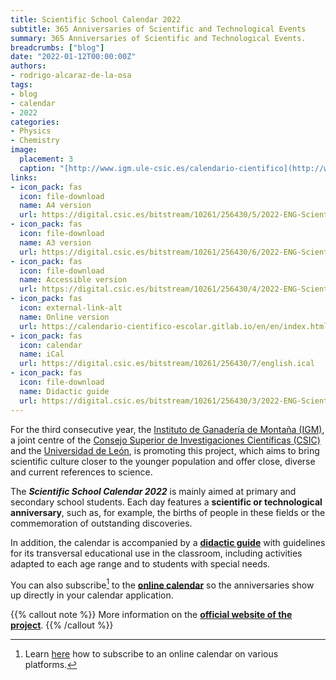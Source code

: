 ```yaml
---
title: Scientific School Calendar 2022
subtitle: 365 Anniversaries of Scientific and Technological Events
summary: 365 Anniversaries of Scientific and Technological Events.
breadcrumbs: ["blog"]
date: "2022-01-12T00:00:00Z"
authors:
- rodrigo-alcaraz-de-la-osa
tags:
- blog
- calendar
- 2022
categories:
- Physics
- Chemistry
image:
  placement: 3  
  caption: "[http://www.igm.ule-csic.es/calendario-cientifico](http://www.igm.ule-csic.es/calendario-cientifico)"
links:
- icon_pack: fas
  icon: file-download
  name: A4 version
  url: https://digital.csic.es/bitstream/10261/256430/5/2022-ENG-Scientific-school-calendar-A4-print.pdf
- icon_pack: fas
  icon: file-download
  name: A3 version
  url: https://digital.csic.es/bitstream/10261/256430/6/2022-ENG-Scientific-school-calendar-A3-print-booklet.pdf
- icon_pack: fas
  icon: file-download
  name: Accessible version
  url: https://digital.csic.es/bitstream/10261/256430/4/2022-ENG-Scientific-school-calendar-formato-accesible.docx
- icon_pack: fas
  icon: external-link-alt
  name: Online version
  url: https://calendario-cientifico-escolar.gitlab.io/en/en/index.html
- icon_pack: fas
  icon: calendar
  name: iCal
  url: https://digital.csic.es/bitstream/10261/256430/7/english.ical  
- icon_pack: fas
  icon: file-download
  name: Didactic guide
  url: https://digital.csic.es/bitstream/10261/256430/3/2022-ENG-Scientific-school-calendar-didactic-guide.pdf
---
```


For the third consecutive year, the [Instituto de Ganadería de Montaña (IGM)](http://www.igm.ule-csic.es), a joint centre of the [Consejo Superior de Investigaciones Científicas (CSIC)](https://www.csic.es/en) and the [Universidad de León](https://www.unileon.es), is promoting this project, which aims to bring scientific culture closer to the younger population and offer close, diverse and current references to science.

The ***Scientific School Calendar 2022*** is mainly aimed at primary and secondary school students. Each day features a **scientific or technological anniversary**, such as, for example, the births of people in these fields or the commemoration of outstanding discoveries.

In addition, the calendar is accompanied by a [**didactic guide**](https://digital.csic.es/bitstream/10261/256430/3/2022-ENG-Scientific-school-calendar-didactic-guide.pdf) with guidelines for its transversal educational use in the classroom, including activities adapted to each age range and to students with special needs.

You can also subscribe[^1] to the [**online calendar**](https://digital.csic.es/bitstream/10261/256430/7/english.ical) so the anniversaries show up directly in your calendar application.

[^1]: Learn [here](https://schulichmeds.com/sites/default/files/Documents/Calendar%20Subscription%20Instructions.pdf) how to subscribe to an online calendar on various platforms.

{{% callout note %}}
More information on the [**official website of the project**](http://www.igm.ule-csic.es/calendario-cientifico).
{{% /callout %}}